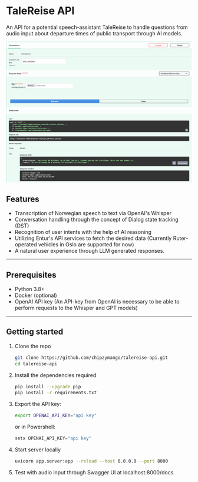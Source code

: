 # TaleReise API

An API for a potential speech-assistant TaleReise to handle questions from audio input about departure times of public transport through AI models.

<p align="center">
    <img src='./img/talereise.png?'>
</p>

## Features

- Transcription of Norwegian speech to text via OpenAI's Whisper
- Conversation handling through the concept of Dialog state tracking (DST)
- Recognition of user intents with the help of AI reasoning
- Utilizing Entur's API services to fetch the desired data (Currently Ruter-operated vehicles in Oslo are supported for now)
- A natural user experience through LLM generated responses.

---

## Prerequisites

- Python 3.8+
- Docker (optional)  
- OpenAI API key (An API-key from OpenAI is necessary to be able to perform requests to the Whisper and GPT models)

---

## Getting started

1. Clone the repo  
   ```bash
   git clone https://github.com/chipzymango/talereise-api.git
   cd talereise-api


2. Install the dependencies required
    ```bash
    pip install --upgrade pip
    pip install -r requirements.txt
    

3. Export the API key:

    ```bash
    export OPENAI_API_KEY="api key"
    ```

    or in Powershell:
    ```powershell
    setx OPENAI_API_KEY="api key"
    ```

4. Start server locally
    ```bash
    uvicorn app.server:app --reload --host 0.0.0.0 --port 8000
    ```


5. Test with audio input through Swagger UI at localhost:8000/docs